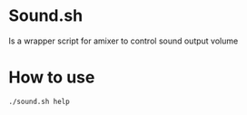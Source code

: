# Sound.sh
Is a wrapper script for amixer to control sound output volume

# How to use
```bash
./sound.sh help
```
